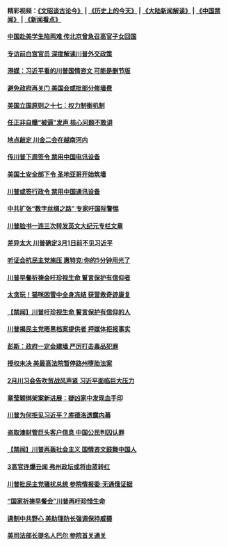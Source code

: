 #### 精彩视频：[《文昭谈古论今》](http://45.76.195.252/wenzhao) | [《历史上的今天》](http://45.76.195.252/today-in-history) | [《大陆新闻解读》](http://45.76.195.252/ntdtv-comedy) | [《中国禁闻》](http://45.76.195.252/ntdtv-news) | [《新闻看点》](http://45.76.195.252/news-insight) 

 #### [中国赴美学生陷两难 传北京曾急召高官子女回国](../pages/prog203/a102508606.md?t=02101831?t=02101531?t=02101231?t=02101048) 

#### [专访前白宫官员 深度解读川普外交政策](../pages/prog203/a102508562.md?t=02101831?t=02101531?t=02101231?t=02101048) 

#### [港媒：习近平看的川普国情咨文 可能是删节版](../pages/prog203/a102508439.md?t=02101831?t=02101531?t=02101231?t=02101048) 

#### [避免政府再关门 美国会或批部分修墙费](../pages/prog203/a102508354.md?t=02101831?t=02101531?t=02101231?t=02101048) 

#### [美国立国原则之十七：权力制衡机制](../pages/prog203/a102508088.md?t=02101831?t=02101531?t=02101231?t=02101048) 

#### [任正非自曝“被逼”发声  核心问题不敢讲](../pages/prog203/a102507948.md?t=02101831?t=02101531?t=02101231?t=02101048) 

#### [地点敲定 川金二会在越南河内](../pages/prog203/a102507941.md?t=02101831?t=02101531?t=02101231?t=02101048) 

#### [传川普下周签令 禁用中国电讯设备](../pages/prog203/a102507868.md?t=02101831?t=02101531?t=02101231?t=02101048) 

#### [美国土安全部下令 圣地亚哥开始筑墙](../pages/prog203/a102507861.md?t=02101831?t=02101531?t=02101231?t=02101048) 

#### [川普或签行政令 禁用中国通讯设备](../pages/prog203/a102507770.md?t=02101831?t=02101531?t=02101231?t=02101048) 

#### [中共扩张“数字丝绸之路” 专家吁国际警惕](../pages/prog203/a102507785.md?t=02101831?t=02101531?t=02101231?t=02101048) 

#### [川普脸书一连三次转发英文大纪元专栏文章](../pages/prog203/a102507765.md?t=02101831?t=02101531?t=02101231?t=02101048) 

#### [差异太大 川普确定3月1日前不见习近平](../pages/prog203/a102507743.md?t=02101831?t=02101531?t=02101231?t=02101048) 

#### [听证会抗民主党施压 惠特克:你的5分钟用光了](../pages/prog203/a102507688.md?t=02101831?t=02101531?t=02101231?t=02101048) 

#### [川普早餐祈祷会吁珍视生命 誓言保护有信仰者](../pages/prog203/a102507681.md?t=02101831?t=02101531?t=02101231?t=02101048) 

#### [太贪玩！猫咪困雪中全身冻结 获营救奇迹康复](../pages/prog203/a102507647.md?t=02101831?t=02101531?t=02101231?t=02101048) 

#### [【禁闻】川普吁珍视生命 誓言保护有信仰的人](../pages/prog203/a102507701.md?t=02101831?t=02101531?t=02101231?t=02101048) 

#### [川普揭民主党晤黑档案提供者 抨媒体拒报事实](../pages/prog203/a102507602.md?t=02101831?t=02101531?t=02101231?t=02101048) 

#### [彭斯：政府一定会建墙 严厉打击毒品犯罪](../pages/prog203/a102507554.md?t=02101831?t=02101531?t=02101231?t=02101048) 

#### [授权未决 美最高法院暂停路州堕胎法案](../pages/prog203/a102507547.md?t=02101831?t=02101531?t=02101231?t=02101048) 

#### [2月川习会告吹贸战风声紧 习近平面临巨大压力](../pages/prog203/a102507521.md?t=02101831?t=02101531?t=02101231?t=02101048) 

#### [章莹颖绑架案新进展︰疑凶家中发现血手印](../pages/prog203/a102507282.md?t=02101831?t=02101531?t=02101231?t=02101048) 

#### [川普为何拒见习近平？库德洛透露内幕](../pages/prog203/a102507187.md?t=02101831?t=02101531?t=02101231?t=02101048) 

#### [盗取澳财管巨头客户信息 中国公民判囚认罪](../pages/prog203/a102507084.md?t=02101831?t=02101531?t=02101231?t=02101048) 

#### [【禁闻】川普再轰社会主义 国情咨文鼓舞中国人](../pages/prog203/a102507077.md?t=02101831?t=02101531?t=02101231?t=02101048) 

#### [3高官连爆丑闻 弗州政坛或将由蓝转红](../pages/prog203/a102506962.md?t=02101831?t=02101531?t=02101231?t=02101048) 

#### [川普批民主党骚扰总统 参院情报委:无通俄证据](../pages/prog203/a102507035.md?t=02101831?t=02101531?t=02101231?t=02101048) 

#### [“国家祈祷早餐会”川普再吁珍惜生命](../pages/prog203/a102507041.md?t=02101831?t=02101531?t=02101231?t=02101048) 

#### [遏制中共野心 美助理防长强调保持威摄](../pages/prog203/a102507015.md?t=02101831?t=02101531?t=02101231?t=02101048) 

#### [美司法部长提名人巴尔 参院首关通关](../pages/prog203/a102506997.md?t=02101831?t=02101531?t=02101231?t=02101048) 

